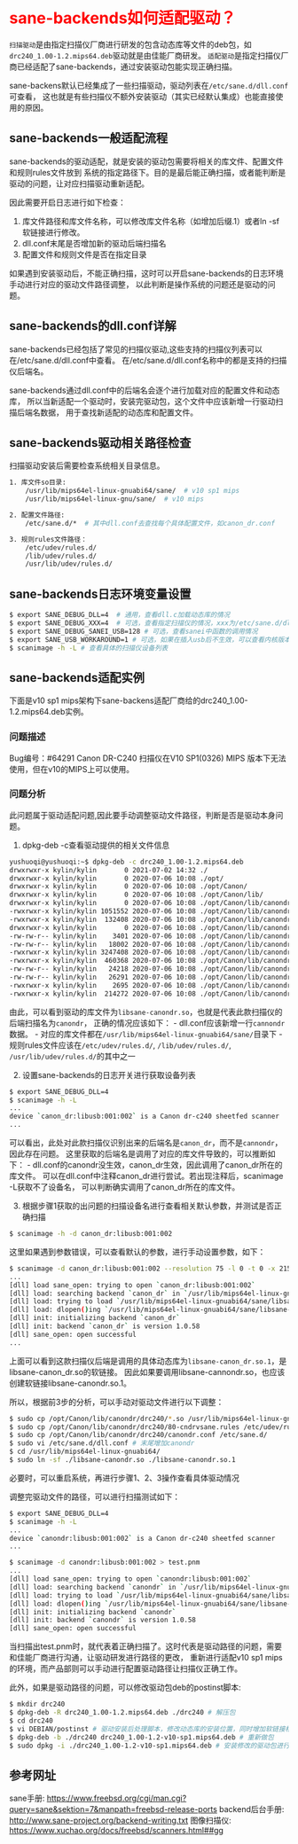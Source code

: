 # <font color="red">sane-backends如何适配驱动？</font>

`扫描驱动`是由指定扫描仪厂商进行研发的包含动态库等文件的deb包，如`drc240_1.00-1.2.mips64.deb`驱动就是由佳能厂商研发。
`适配驱动`是指定扫描仪厂商已经适配了sane-backends，通过安装驱动包能实现正确扫描。

sane-backens默认已经集成了一些扫描驱动，驱动列表在`/etc/sane.d/dll.conf`可查看，
这也就是有些扫描仪不额外安装驱动（其实已经默认集成）也能直接使用的原因。

## sane-backends一般适配流程
sane-backends的驱动适配，就是安装的驱动包需要将相关的库文件、配置文件和规则rules文件放到
系统的指定路径下。目的是最后能正确扫描，或者能判断是驱动的问题，让对应扫描驱动重新适配。

因此需要开启日志进行如下检查：
1. 库文件路径和库文件名称，可以修改库文件名称（如增加后缀.1）或者ln -sf 软链接进行修改。
2. dll.conf末尾是否增加新的驱动后端扫描名
3. 配置文件和规则文件是否在指定目录

如果遇到安装驱动后，不能正确扫描，这时可以开启sane-backends的日志环境手动进行对应的驱动文件路径调整，
以此判断是操作系统的问题还是驱动的问题。

## sane-backends的dll.conf详解
sane-backends已经包括了常见的扫描仪驱动,这些支持的扫描仪列表可以在/etc/sane.d/dll.conf中查看。
在/etc/sane.d/dll.conf名称中的都是支持的扫描仪后端名。

sane-backends通过dll.conf中的后端名会逐个进行加载对应的配置文件和动态库，
所以当新适配一个驱动时，安装完驱动包，这个文件中应该新增一行驱动扫描后端名数据，
用于查找新适配的动态库和配置文件。

## sane-backends驱动相关路径检查
扫描驱动安装后需要检查系统相关目录信息。
```bash
1. 库文件so目录:
    /usr/lib/mips64el-linux-gnuabi64/sane/  # v10 sp1 mips
    /usr/lib/mips64el-linux-gnu/sane/  # v10 mips

2. 配置文件路径:
    /etc/sane.d/*  # 其中dll.conf去查找每个具体配置文件，如canon_dr.conf

3. 规则rules文件路径： 
    /etc/udev/rules.d/
    /lib/udev/rules.d/
    /usr/lib/udev/rules.d/
```
## sane-backends日志环境变量设置
```bash
$ export SANE_DEBUG_DLL=4  # 通用，查看dll.c加载动态库的情况
$ export SANE_DEBUG_XXX=4  # 可选，查看指定扫描仪的情况，xxx为/etc/sane.d/dll.conf中扫描后端名大写
$ export SANE_DEBUG_SANEI_USB=128 # 可选，查看sanei中函数的调用情况
$ export SANE_USB_WORKAROUND=1 # 可选，如果在插入usb后不生效，可以查看内核版本相关信息
$ scanimage -h -L # 查看具体的扫描仪设备列表
```

## sane-backends适配实例
下面是v10 sp1 mips架构下sane-backens适配厂商给的drc240_1.00-1.2.mips64.deb实例。

### 问题描述
Bug编号：#64291
Canon DR-C240 扫描仪在V10 SP1(0326) MIPS 版本下无法使用，但在v10的MIPS上可以使用。

### 问题分析
此问题属于驱动适配问题,因此要手动调整驱动文件路径，判断是否是驱动本身问题。

1. dpkg-deb -c查看驱动提供的相关文件信息
```bash
yushuoqi@yushuoqi:~$ dpkg-deb -c drc240_1.00-1.2.mips64.deb 
drwxrwxr-x kylin/kylin       0 2021-07-02 14:32 ./
drwxrwxr-x kylin/kylin       0 2020-07-06 10:08 ./opt/
drwxrwxr-x kylin/kylin       0 2020-07-06 10:08 ./opt/Canon/
drwxrwxr-x kylin/kylin       0 2020-07-06 10:08 ./opt/Canon/lib/
drwxrwxr-x kylin/kylin       0 2020-07-06 10:08 ./opt/Canon/lib/canondr/
-rwxrwxr-x kylin/kylin 1051552 2020-07-06 10:08 ./opt/Canon/lib/canondr/canondr_backenddrc240
-rwxrwxr-x kylin/kylin  132408 2020-07-06 10:08 ./opt/Canon/lib/canondr/canondr_com_usbdrc240
drwxrwxr-x kylin/kylin       0 2020-07-06 10:08 ./opt/Canon/lib/canondr/drc240/
-rw-rw-r-- kylin/kylin    3401 2020-07-06 10:08 ./opt/Canon/lib/canondr/drc240/80-cndrvsane.rules
-rw-rw-r-- kylin/kylin   18002 2020-07-06 10:08 ./opt/Canon/lib/canondr/drc240/COPYING
-rwxrwxr-x kylin/kylin 3247408 2020-07-06 10:08 ./opt/Canon/lib/canondr/drc240/CeiVSLinux.so
-rwxrwxr-x kylin/kylin  460368 2020-07-06 10:08 ./opt/Canon/lib/canondr/drc240/CsdCore.so
-rw-rw-r-- kylin/kylin   24218 2020-07-06 10:08 ./opt/Canon/lib/canondr/drc240/LICENSEE.txt
-rw-rw-r-- kylin/kylin   26291 2020-07-06 10:08 ./opt/Canon/lib/canondr/drc240/LICENSEJ.txt
-rwxrwxr-x kylin/kylin    2695 2020-07-06 10:08 ./opt/Canon/lib/canondr/drc240/canondr.conf
-rwxrwxr-x kylin/kylin  214272 2020-07-06 10:08 ./opt/Canon/lib/canondr/drc240/libsane-canondr.so
```
由此，可以看到驱动的库文件为`libsane-canondr.so`，也就是代表此款扫描仪的后端扫描名为`canondr`，
正确的情况应该如下：
    - dll.conf应该新增一行`cannondr`数据。
    - 对应的库文件都在`/usr/lib/mips64el-linux-gnuabi64/sane/`目录下
    - 规则rules文件应该在`/etc/udev/rules.d/`, `/lib/udev/rules.d/`, `/usr/lib/udev/rules.d/`的其中之一

2. 设置sane-backends的日志开关进行获取设备列表
```bash
$ export SANE_DEBUG_DLL=4
$ scanimage -h -L
...
device `canon_dr:libusb:001:002` is a Canon dr-c240 sheetfed scanner
...
```
可以看出，此处对此款扫描仪识别出来的后端名是`canon_dr`，而不是`cannondr`，因此存在问题。
这里获取的后端名是调用了对应的库文件导致的，可以推断如下：
    - dll.conf的canondr没生效，canon_dr生效，因此调用了canon_dr所在的库文件。
可以在dll.conf中注释canon_dr进行尝试。若出现注释后，scanimage -L获取不了设备名，
可以判断确实调用了canon_dr所在的库文件。


3. 根据步骤1获取的出问题的扫描设备名进行查看相关默认参数，并测试是否正确扫描
```bash
$ scanimage -h -d canon_dr:libusb:001:002
```
这里如果遇到参数错误，可以查看默认的参数，进行手动设置参数，如下：
```bash
$ scanimage -d canon_dr:libusb:001:002 --resolution 75 -l 0 -t 0 -x 215 -y 297 > test.pnm
...
[dll] load sane_open: trying to open `canon_dr:libusb:001:002`
[dll] load: searching backend `canon_dr` in `/usr/lib/mips64el-linux-gnuabi64/sane:/usr/lib/sane`
[dll] load: trying to load `/usr/lib/mips64el-linux-gnuabi64/sane/libsane-canon_dr.so.1`
[dll] load: dlopen()ing `/usr/lib/mips64el-linux-gnuabi64/sane/libsane-canon_dr.so.1`
[dll] init: initializing backend `canon_dr`
[dll] init: backend `canon_dr` is version 1.0.58
[dll] sane_open: open successful
...
```
上面可以看到这款扫描仪后端是调用的具体动态库为`libsane-canon_dr.so.1`，是libsane-canon_dr.so的软链接。
因此如果要调用libsane-cannondr.so，也应该创建软链接libsane-canondr.so.1。

所以，根据前3步的分析，可以手动对驱动文件进行以下调整：
```bash
$ sudo cp /opt/Canon/lib/canondr/drc240/*.so /usr/lib/mips64el-linux-gnuabi64/sane/
$ sudo cp /opt/Canon/lib/canondr/drc240/80-cndrvsane.rules /etc/udev/rules.d/
$ sudo cp /opt/Canon/lib/canondr/drc240/canondr.conf /etc/sane.d/
$ sudo vi /etc/sane.d/dll.conf # 末尾增加canondr
$ cd /usr/lib/mips64el-linux-gnuabi64/
$ sudo ln -sf ./libsane-canondr.so ./libsane-canondr.so.1
```
必要时，可以重启系统，再进行步骤1、2、3操作查看具体驱动情况

调整完驱动文件的路径，可以进行扫描测试如下：
```bash
$ export SANE_DEBUG_DLL=4
$ scanimage -h -L
...
device `canondr:libusb:001:002` is a Canon dr-c240 sheetfed scanner
...

$ scanimage -d canondr:libusb:001:002 > test.pnm
...
[dll] load sane_open: trying to open `canondr:libusb:001:002`
[dll] load: searching backend `canondr` in `/usr/lib/mips64el-linux-gnuabi64/sane:/usr/lib/sane`
[dll] load: trying to load `/usr/lib/mips64el-linux-gnuabi64/sane/libsane-canondr.so.1`
[dll] load: dlopen()ing `/usr/lib/mips64el-linux-gnuabi64/sane/libsane-canondr.so.1`
[dll] init: initializing backend `canondr`
[dll] init: backend `canondr` is version 1.0.58
[dll] sane_open: open successful
```
当扫描出test.pnm时，就代表着正确扫描了。这时代表是驱动路径的问题，需要和佳能厂商进行沟通，让驱动研发进行路径的更改，
重新进行适配v10 sp1 mips的环境，而产品部则可以手动进行配置驱动路径让扫描仪正确工作。

此外，如果是驱动路径的问题，可以修改驱动包deb的postinst脚本:
```bash
$ mkdir drc240
$ dpkg-deb -R drc240_1.00-1.2.mips64.deb ./drc240 # 解压包
$ cd drc240
$ vi DEBIAN/postinst # 驱动安装后处理脚本，修改动态库的安装位置，同时增加软链接相关
$ dpkg-deb -b ./drc240 drc240_1.00-1.2-v10-sp1.mips64.deb # 重新做包
$ sudo dpkg -i ./drc240_1.00-1.2-v10-sp1.mips64.deb # 安装修改的驱动包进行扫描

```

## 参考网址
sane手册: https://www.freebsd.org/cgi/man.cgi?query=sane&sektion=7&manpath=freebsd-release-ports
backend后台手册: http://www.sane-project.org/backend-writing.txt
图像扫描仪: https://www.xuchao.org/docs/freebsd/scanners.html##gg